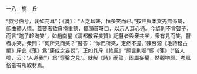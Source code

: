 一八　旄　丘

“叔兮伯兮，褎如充耳”；《箋》：“人之耳聾，恒多笑而已。”按註與本文羌無係屬，卻曲體人情。蓋聾者欲自掩重聽，輒頷首呀口，以示人耳心通。今諺則不言聾子，而言“瞎子趁淘笑”，如趙南星《清都散客笑贊》記瞽者與衆共坐，衆有見而笑，瞽者亦笑。衆問：“何所見而笑？”瞽答：“你們所笑，定然不差。”陳啓源《毛詩稽古編》斥此《箋》爲“康成之妄説”，正如其斥《終風》“願言則嚏”鄭《箋》（“俗人嚏，云：‘人道我’”）爲“穿鑿之見”。就解《詩》而論，固屬妄鑿，然觀物態、考風俗者有所取材焉。